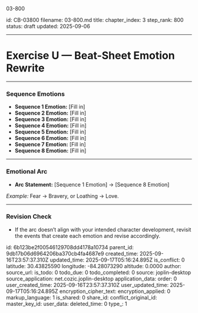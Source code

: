 03-800

id: CB-03800
filename: 03-800.md
title: 
chapter_index: 3
step_rank: 800
status: draft
updated: 2025-09-06

---
# Exercise U — Beat-Sheet Emotion Rewrite

---

### **Sequence Emotions**
- **Sequence 1 Emotion:** [Fill in]  
- **Sequence 2 Emotion:** [Fill in]  
- **Sequence 3 Emotion:** [Fill in]  
- **Sequence 4 Emotion:** [Fill in]  
- **Sequence 5 Emotion:** [Fill in]  
- **Sequence 6 Emotion:** [Fill in]  
- **Sequence 7 Emotion:** [Fill in]  
- **Sequence 8 Emotion:** [Fill in]  

---

### **Emotional Arc**
- **Arc Statement:** [Sequence 1 Emotion] → [Sequence 8 Emotion]  

*Example:* Fear → Bravery, or Loathing → Love.  

---

### **Revision Check**
- If the arc doesn’t align with your intended character development, revisit the events that create each emotion and revise accordingly.  


id: 6b123be2f00546129708dd4178a10734
parent_id: 9db17b06d6964206ba370cb4fa4687e9
created_time: 2025-09-16T23:57:37.310Z
updated_time: 2025-09-17T05:16:24.895Z
is_conflict: 0
latitude: 30.43825590
longitude: -84.28073290
altitude: 0.0000
author: 
source_url: 
is_todo: 0
todo_due: 0
todo_completed: 0
source: joplin-desktop
source_application: net.cozic.joplin-desktop
application_data: 
order: 0
user_created_time: 2025-09-16T23:57:37.310Z
user_updated_time: 2025-09-17T05:16:24.895Z
encryption_cipher_text: 
encryption_applied: 0
markup_language: 1
is_shared: 0
share_id: 
conflict_original_id: 
master_key_id: 
user_data: 
deleted_time: 0
type_: 1